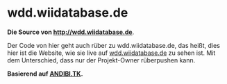 wdd.wiidatabase.de
====================

**Die Source von http://wdd.wiidatabase.de**.

Der Code von hier geht auch rüber zu wdd.wiidatabase.de, das heißt, dies hier ist die Website, wie sie live auf [wdd.wiidatabase.de](http://wdd.wiidatabase.de) zu sehen ist. Mit dem Unterschied, dass nur der Projekt-Owner rüberpushen kann.

**Basierend auf [ANDIBI.TK](https://github.com/Brawl345/andibi.tk).**
